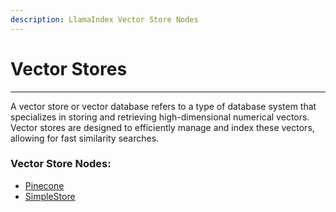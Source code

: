 ```yaml
---
description: LlamaIndex Vector Store Nodes
---
```


# Vector Stores

***

A vector store or vector database refers to a type of database system that specializes in storing and retrieving high-dimensional numerical vectors. Vector stores are designed to efficiently manage and index these vectors, allowing for fast similarity searches.



### Vector Store Nodes:

* [Pinecone](pinecone.md)
* [SimpleStore](queryengine-tool.md)
